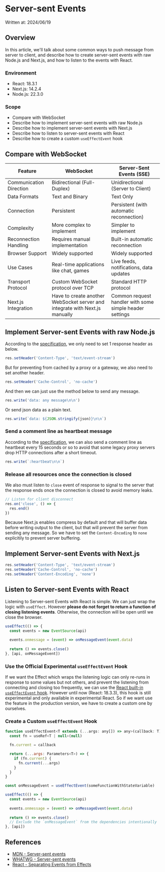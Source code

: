 # Server-sent Events

Written at: 2024/06/19 

## Overview

In this article, we'll talk about some common ways to push message from server to client, and describe how to create server-sent events with raw Node.js and Next.js, and how to listen to the events with React.

### Environment

- React: 18.3.1
- Next.js: 14.2.4
- Node.js: 22.3.0

### Scope

- Compare with WebSocket
- Describe how to implement server-sent events with raw Node.js
- Describe how to implement server-sent events with Next.js
- Describe how to listen to server-sent events with React
- Describe how to create a custom `useEffectEvent` hook

## Compare with WebSocket

| Feature                 | WebSocket                                                                   | Server-Sent Events (SSE)                                |
|-------------------------|-----------------------------------------------------------------------------|---------------------------------------------------------|
| Communication Direction | Bidirectional (Full-Duplex)                                                 | Unidirectional (Server to Client)                       |
| Data Formats            | Text and Binary                                                             | Text Only                                               |
| Connection              | Persistent                                                                  | Persistent (with automatic reconnection)                |
| Complexity              | More complex to implement                                                   | Simpler to implement                                    |
| Reconnection Handling   | Requires manual implementation                                              | Built-in automatic reconnection                         |
| Browser Support         | Widely supported                                                            | Widely supported                                        |
| Use Cases               | Real-time applications like chat, games                                     | Live feeds, notifications, data updates                 |
| Transport Protocol      | Custom WebSocket protocol over TCP                                          | Standard HTTP protocol                                  |
| Next.js Integration     | Have to create another WebSocket server and integrate with Next.js manually | Common request handler with some simple header settings |

## Implement Server-sent Events with raw Node.js

According to the [specification][WHATWG - Server-sent events], we only need to set 1 response header as below.

```javascript
res.setHeader('Content-Type', 'text/event-stream')
```

But for preventing from cached by a proxy or a gateway, we also need to set another header.

```javascript
res.setHeader('Cache-Control', 'no-cache')
```

And then we can just use the method below to send any message.

```javascript
res.write('data: any message\n\n')
```

Or send json data as a plain text.

```javascript
res.write(`data: ${JSON.stringify(json)}\n\n`)
```

### Send a comment line as heartbeat message

According to the [specification][WHATWG - Server-sent events], we can also send a comment line as heartbeat every 15 seconds or so to avoid that some legacy proxy servers drop HTTP connections after a short timeout.

```javascript
res.write(`:heartbeat\n\n`)
```

### Release all resources once the connection is closed

We also must listen to `close` event of response to signal to the server that the response ends once the connection is closed to avoid memory leaks.

```javascript
// Listen for client disconnect
res.on('close', () => {
  res.end()
})
```

Because Next.js enables compress by default and that will buffer data before writing output to the client, but that will prevent the server from sending any message. So we have to set the `Content-Encoding` to `none` explicitily to prevent server buffering.

## Implement Server-sent Events with Next.js

```javascript
res.setHeader('Content-Type', 'text/event-stream')
res.setHeader('Cache-Control', 'no-cache')
res.setHeader('Content-Encoding', 'none')
```

## Listen to Server-sent Events with React

Listening to Server-sent Events with React is simple. We can just wrap the logic with `useEffect`. However **please do not forget to return a function of closing listening events**. Otherwise, the connection will be open until we close the browser.

```javascript
useEffect(() => {
  const events = new EventSource(api)
  
  events.onmessage = (event) => onMessageEvent(event.data)
  
  return () => events.close()
}, [api, onMessageEvent])
```

### Use the Official Experimental `useEffectEvent` Hook

If we want the Effect which wraps the listening logic can only re-runs in response to some values but not others, and prevent the listening from connecting and closing too frequently, we can use the [React built-in `useEffectEvent` hook][React - Separating Events from Effects]. However until now (React: 18.3.3), this hook is still experimental and only available in experimental React. So if we want use the feature in the production version, we have to create a custom one by ourselves.

### Create a Custom `useEffectEvent` Hook

```javascript
function useEffectEvent<T extends (...args: any[]) => any>(callback: T) {
  const fn = useRef<T | null>(null)

  fn.current = callback

  return (...args: Parameters<T>) => {
    if (fn.current) {
      fn.current(...args)
    }
  }
}

const onMessageEvent = useEffectEvent(someFunctionWithStateVariable)

useEffect(() => {
  const events = new EventSource(api)
  
  events.onmessage = (event) => onMessageEvent(event.data)
  
  return () => events.close()
  // Exclude the `onMessageEvent` from the dependencies intentionally
}, [api])
```

## References

- [MDN - Server-sent events](https://developer.mozilla.org/en-US/docs/Web/API/Server-sent_events/Using_server-sent_events)
- [WHATWG - Server-sent events][WHATWG - Server-sent events]
- [React - Separating Events from Effects][React - Separating Events from Effects]

[WHATWG - Server-sent events]: https://html.spec.whatwg.org/multipage/server-sent-events.html#server-sent-events
[React - Separating Events from Effects]: https://react.dev/learn/separating-events-from-effects